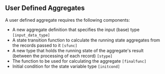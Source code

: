 ## User Defined Aggregates

A user defined aggregate requires the following components:
* A new aggregate definition that specifies the input (base) type `[input_data_type]`
* A state transition function to calculate the running state aggregates from the records passed to it `[sfunc]`
* A new type that holds the running state of the aggregate's result (between the processing of each record) `[stype]`
* The function to be used for calculating the aggregate `[finalfunc]`
* Initial condition for the state variable type `[initcond]`
